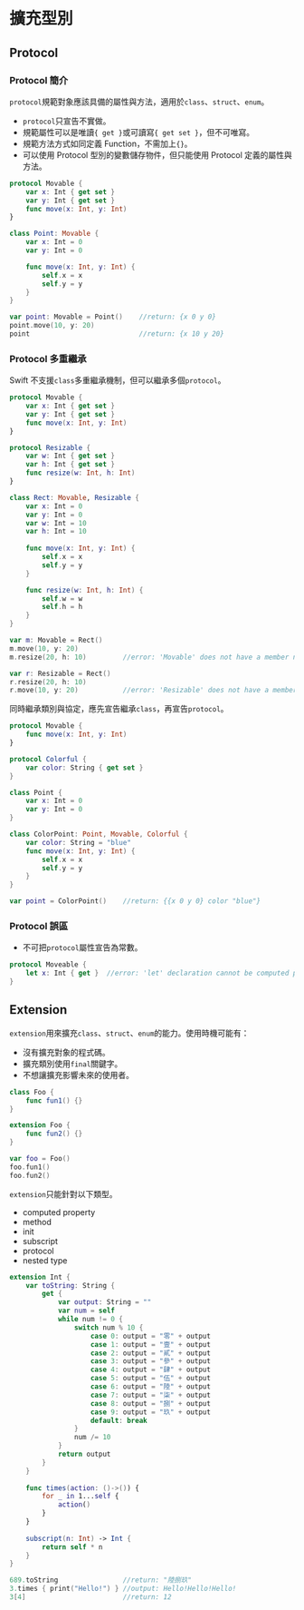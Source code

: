 # 擴充型別

## Protocol

### Protocol 簡介

`protocol`規範對象應該具備的屬性與方法，適用於`class`、`struct`、`enum`。

- `protocol`只宣告不實做。
- 規範屬性可以是唯讀`{ get }`或可讀寫`{ get set }`，但不可唯寫。
- 規範方法方式如同定義 Function，不需加上`{}`。
- 可以使用 Protocol 型別的變數儲存物件，但只能使用 Protocol 定義的屬性與方法。

```swift
protocol Movable {
    var x: Int { get set }
    var y: Int { get set }
    func move(x: Int, y: Int)
}

class Point: Movable {
    var x: Int = 0
    var y: Int = 0

    func move(x: Int, y: Int) {
        self.x = x
        self.y = y
    }
}

var point: Movable = Point()    //return: {x 0 y 0}
point.move(10, y: 20)
point                           //return: {x 10 y 20}
```

### Protocol 多重繼承

Swift 不支援`class`多重繼承機制，但可以繼承多個`protocol`。

```swift
protocol Movable {
    var x: Int { get set }
    var y: Int { get set }
    func move(x: Int, y: Int)
}

protocol Resizable {
    var w: Int { get set }
    var h: Int { get set }
    func resize(w: Int, h: Int)
}

class Rect: Movable, Resizable {
    var x: Int = 0
    var y: Int = 0
    var w: Int = 10
    var h: Int = 10
    
    func move(x: Int, y: Int) {
        self.x = x
        self.y = y
    }

    func resize(w: Int, h: Int) {
        self.w = w
        self.h = h
    }
}

var m: Movable = Rect()
m.move(10, y: 20)
m.resize(20, h: 10)         //error: 'Movable' does not have a member named 'resize'

var r: Resizable = Rect()
r.resize(20, h: 10)
r.move(10, y: 20)           //error: 'Resizable' does not have a member named 'move'
```

同時繼承類別與協定，應先宣告繼承`class`，再宣告`protocol`。

```swift
protocol Movable {
    func move(x: Int, y: Int)
}

protocol Colorful {
    var color: String { get set }
}

class Point {
    var x: Int = 0
    var y: Int = 0
}

class ColorPoint: Point, Movable, Colorful {
    var color: String = "blue"
    func move(x: Int, y: Int) {
        self.x = x
        self.y = y
    }
}

var point = ColorPoint()    //return: {{x 0 y 0} color "blue"}
```

### Protocol 誤區

- 不可把`protocol`屬性宣告為常數。

```swift
protocol Moveable {
    let x: Int { get }  //error: 'let' declaration cannot be computed properties
}
```

## Extension

`extension`用來擴充`class`、`struct`、`enum`的能力。使用時機可能有：

- 沒有擴充對象的程式碼。
- 擴充類別使用`final`關鍵字。
- 不想讓擴充影響未來的使用者。

```swift
class Foo {
    func fun1() {}
}

extension Foo {
    func fun2() {}
}

var foo = Foo()
foo.fun1()
foo.fun2()
```

`extension`只能針對以下類型。

- computed property
- method
- init
- subscript
- protocol
- nested type

```swift
extension Int {
    var toString: String {
        get {
            var output: String = ""
            var num = self
            while num != 0 {
                switch num % 10 {
                    case 0: output = "零" + output
                    case 1: output = "壹" + output
                    case 2: output = "貳" + output
                    case 3: output = "參" + output
                    case 4: output = "肆" + output
                    case 5: output = "伍" + output
                    case 6: output = "陸" + output
                    case 7: output = "柒" + output
                    case 8: output = "捌" + output
                    case 9: output = "玖" + output
                    default: break
                }
                num /= 10
            }
            return output
        }
    }
    
    func times(action: ()->()) {
        for _ in 1...self {
            action()
        }
    }
    
    subscript(n: Int) -> Int {
        return self * n
    }
}

689.toString                //return: "陸捌玖"
3.times { print("Hello!") } //output: Hello!Hello!Hello!
3[4]                        //return: 12
```

